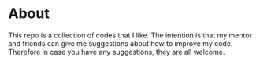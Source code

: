 # About
This repo is a collection of codes that I like. The intention is that my mentor and friends can give me suggestions about how to improve my code. Therefore in case you have any suggestions, they are all welcome.
